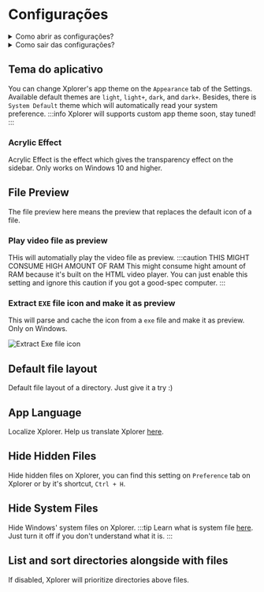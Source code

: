 # Configurações

<details>
<summary>
Como abrir as configurações?
</summary>
Você pode abrir as configurações no Xplorer clicando no botão `Ajustes` à esquerda do Xplorer.

![Settings](/img/docs/settings.png)

</details> <details>
<summary>
Como sair das configurações?
</summary>
Você pode sair das configurações do Xplorer clicando no botão Seta para cima na parte superior esquerda do Xplorer.

![Settings](/img/docs/exit-settings.png)

</details>

## Tema do aplicativo

You can change Xplorer's app theme on the `Appearance` tab of the Settings. Available default themes are `light`, `light+`, `dark`, and `dark+`. Besides, there is `System Default` theme which will automatically read your system preference. :::info Xplorer will supports custom app theme soon, stay tuned! :::

### Acrylic Effect

Acrylic Effect is the effect which gives the transparency effect on the sidebar. Only works on Windows 10 and higher.

## File Preview

The file preview here means the preview that replaces the default icon of a file.

### Play video file as preview

THis will automatially play the video file as preview. :::caution THIS MIGHT CONSUME HIGH AMOUNT OF RAM This might consume hight amount of RAM because it's built on the HTML video player. You can just enable this setting and ignore this caution if you got a good-spec computer. :::

### Extract `EXE` file icon and make it as preview

This will parse and cache the icon from a `exe` file and make it as preview. Only on Windows.

![Extract Exe file icon](/img/docs/extract-exe-icon.png)

## Default file layout

Default file layout of a directory. Just give it a try :)

## App Language

Localize Xplorer. Help us translate Xplorer [here](https://github.com/kimlimjustin/xplorer/discussions/30).

## Hide Hidden Files

Hide hidden files on Xplorer, you can find this setting on `Preference` tab on Xplorer or by it's shortcut, `Ctrl + H`.

## Hide System Files

Hide Windows' system files on Xplorer. :::tip Learn what is system file [here](https://en.wikipedia.org/wiki/System_file). Just turn it off if you don't understand what it is. :::

## List and sort directories alongside with files

If disabled, Xplorer will prioritize directories above files.

